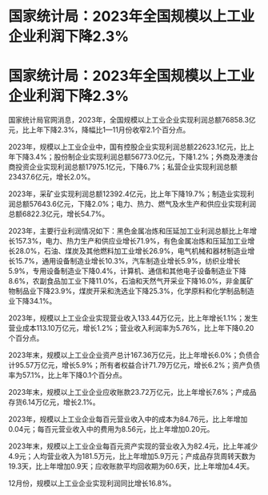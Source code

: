 # 国家统计局：2023年全国规模以上工业企业利润下降2.3%

# 国家统计局：2023年全国规模以上工业企业利润下降2.3%

国家统计局官网消息，2023年，全国规模以上工业企业实现利润总额76858.3亿元，比上年下降2.3%，降幅比1—11月份收窄2.1个百分点。

2023年，规模以上工业企业中，国有控股企业实现利润总额22623.1亿元，比上年下降3.4%；股份制企业实现利润总额56773.0亿元，下降1.2%；外商及港澳台商投资企业实现利润总额17975.1亿元，下降6.7%；私营企业实现利润总额23437.6亿元，增长2.0%。

2023年，采矿业实现利润总额12392.4亿元，比上年下降19.7%；制造业实现利润总额57643.6亿元，下降2.0%；电力、热力、燃气及水生产和供应业实现利润总额6822.3亿元，增长54.7%。

2023年，主要行业利润情况如下：黑色金属冶炼和压延加工业利润总额比上年增长157.3%，电力、热力生产和供应业增长71.9%，有色金属冶炼和压延加工业增长28.0%，石油、煤炭及其他燃料加工业增长26.9%，电气机械和器材制造业增长15.7%，通用设备制造业增长10.3%，汽车制造业增长5.9%，纺织业增长5.9%，专用设备制造业下降0.4%，计算机、通信和其他电子设备制造业下降8.6%，农副食品加工业下降11.0%，石油和天然气开采业下降16.0%，非金属矿物制品业下降23.9%，煤炭开采和洗选业下降25.3%，化学原料和化学制品制造业下降34.1%。

2023年，规模以上工业企业实现营业收入133.44万亿元，比上年增长1.1%；发生营业成本113.10万亿元，增长1.2%；营业收入利润率为5.76%，比上年下降0.20个百分点。

2023年末，规模以上工业企业资产总计167.36万亿元，比上年增长6.0%；负债合计95.57万亿元，增长5.9%；所有者权益合计71.79万亿元，增长6.2%；资产负债率为57.1%，比上年下降0.1个百分点。

2023年末，规模以上工业企业应收账款23.72万亿元，比上年增长7.6%；产成品存货6.14万亿元，增长2.1%。

2023年，规模以上工业企业每百元营业收入中的成本为84.76元，比上年增加0.04元；每百元营业收入中的费用为8.56元，比上年增加0.20元。

2023年末，规模以上工业企业每百元资产实现的营业收入为82.4元，比上年减少4.9元；人均营业收入为181.5万元，比上年增加5.9万元；产成品存货周转天数为19.3天，比上年增加0.9天；应收账款平均回收期为60.6天，比上年增加4.4天。

12月份，规模以上工业企业实现利润同比增长16.8%。

